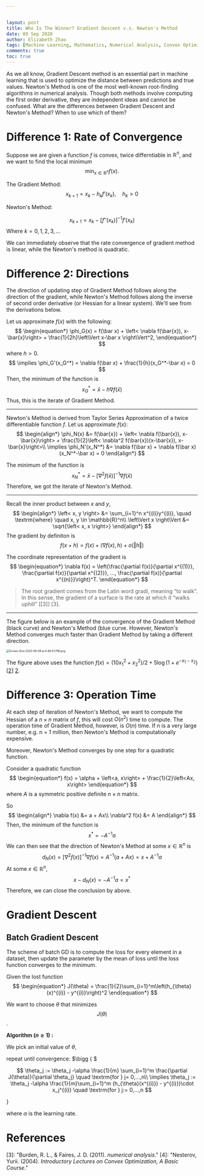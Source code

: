 ```yaml
---


layout: post
title: Who Is The Winner? Gradient Descent v.s. Newton's Method
date: 09 Sep 2020
author: Elizabeth Zhao
tags: [Machine Learning, Mathematics, Numerical Analysis, Convex Optimization]
comments: true
toc: true
---
```


<!--abstract to make Jekyll stable-->

As we all know, Gradient Descent method is an essential part in machine learning that is used to optimize the distance between predictions and true values. Newton's Method is one of the most well-known root-finding algorithms in numerical analysis. Though both methods involve computing the first order derivative, they are independent ideas and cannot be confused. What are the differences between Gradient Descent and Newton's Method? When to use which of them?

# Difference 1: Rate of Convergence 

Suppose we are given a function $f$ is convex, twice differntiable in $\mathbb{R}^n$, and we want to find the local minimum 
$$
\begin{equation*}
\min_{x\in \mathbb{R}^n} f(x).
\end{equation*}
$$

The Gradient Method:
$$
\begin{equation*}
x_{k+1} = x_k - h_k f'(x_k),\quad h_k > 0
\end{equation*}
$$

Newton's Method:


$$
\begin{equation*}
x_{k+1} = x_k - [f''(x_k)]^{-1}f'(x_k)
\end{equation*}
$$
Where $k = 0, 1, 2, 3,...$

We can immediately observe that the rate convergence of gradient method is linear, while the Newton's method is quadratic. 

# Difference 2: Directions

The direction of updating step of Gradient Method follows along the direction of the gradient, while Newton's Method follows along the inverse of second order derivative (or Hessian for a linear system). We'll see from the derivations below. 

Let us approximate $f(x)$ with the following:
$$
\begin{equation*}
\phi_G(x) = f(\bar x) + \left<	\nabla f(\bar{x}), x-\bar{x}\right> + \frac{1}{2h}\left\Vert x-\bar x \right\Vert^2,
\end{equation*}
$$
where $h >0$. 
$$
\implies \phi_G'(x_G^*) = \nabla f(\bar x) + \frac{1}{h}(x_G^*-\bar x) = 0
$$
Then, the minimum of the function is
$$
\begin{equation*}
x^*_G = \bar x - h \nabla f(\bar x)
\end{equation*}
$$
Thus, this is the iterate of Gradient Method. 

---

Newton's Method is derived from Taylor Series Approximation of a twice differentiable function $f$. Let us approximate $f(x)$:
$$
\begin{align*}
	\phi_N(x) &= f(\bar{x}) + \left<	\nabla f(\bar{x}), x-\bar{x}\right> + \frac{1}{2}\left<	\nabla^2 f(\bar{x})(x-\bar{x}), x-\bar{x}\right>\\
	\implies \phi_N'(x_N^*) &= \nabla f(\bar x) +  \nabla f(\bar x)(x_N^*-\bar x) = 0
\end{align*}
$$

The minimum of the function is
$$
\begin{equation*}
x_N^* = \bar x - \left[	\nabla^2f(\bar x)\right]^{-1} \nabla f(\bar x)
\end{equation*}
$$
Therefore, we got the iterate of Newton's Method.

---

Recall the inner product between $x$ and $y$, 
$$
\begin{align*}
\left< x, y \right> &= \sum_{i=1}^n x^{(i)}y^{(i)}, \quad \textrm{where} \quad x, y \in \mathbb{R}^n\\
\left\Vert x \right\Vert &= \sqrt{\left< x, x \right>}
\end{align*}
$$
The gradient by definiton is 
$$
\begin{equation*}
f(x+h) = f(x) + \left< \nabla f(x), h \right> + o(\Vert h\Vert)
\end{equation*}
$$


The coordinate representation of the gradient is
$$
\begin{equation*}
\nabla f(x) = \left(\frac{\partial f(x)}{\partial x^{(1)}}, \frac{\partial f(x)}{\partial x^{(2)}}, ..., \frac{\partial f(x)}{\partial x^{(n)}}\right)^T.
\end{equation*}
$$

> The root gradient comes from the Latin word gradi, meaning “to walk”. In this sense, the gradient of a surface is the rate at which it “walks uphill” [[3]] [3].

---

The figure below is an example of the convergence of the Gradient Method (black curve) and Newton's Method (blue curve. However, Newton's Method converges much faster than Gradient Method by taking a different direction. 

<img src="https://i.loli.net/2020/09/10/3yn7vBqNaGzD8kU.png" alt="Screen Shot 2020-09-09 at 4.48.43 PM.png" style="zoom:50%;" />

The figure above uses the function $f(x)= (10x_1^2 + x_2^2)/2 + 5\log(1 + e^{-x_1-x_2})$ [[2]] [2].

# Difference 3: Operation Time 

At each step of iteration of Newton's Method, we want to compute the Hessian of a $n \times n$ matrix of $f$, this will cost $O(n^2)$ time to compute. The operation time of Gradient Method, however, is $O(n)$ time. If n is a very large number, e.g. n = 1 million, then Newton's Method is computationally expensive. 

Moreover, Newton's Method converges by one step for a quadratic function.

Consider a quadratic function
$$
\begin{equation*}
f(x) = \alpha + \left<a, x\right> + \frac{1}{2}\left<Ax, x\right>
\end{equation*}
$$
where $A$ is a symmetric positive definite $n \times n$ matrix.

So
$$
\begin{align*}
	\nabla f(x) &= a + Ax\\
	\nabla^2 f(x) &= A
\end{align*}
$$
Then, the minimum of the function is 
$$
\begin{equation*}
	x^* =-A^{-1}a
\end{equation*}
$$
We can then see that the direction of Newton's Method at some $x \in \mathbb{R}^n$ is
$$
\begin{equation*}
d_N(x)= \left[	\nabla^2 f(x)\right]^{-1}	\nabla f(x)= A^{-1}(a+ Ax) = x + A^{-1}a
\end{equation*}
$$
At some $x \in \mathbb{R}^n$, 
$$
\begin{equation*}
x - d_N(x) = -A^{-1}a = x^*
\end{equation*}
$$
Therefore, we can close the conclusion by above.

# Gradient Descent

## Batch Gradient Descent 

The scheme of batch GD  is to compute the loss for every element in a dataset, then update the parameter by the mean of loss until the loss function converges to the minimum.

Given the lost function
$$
\begin{equation*}
J(\theta) = \frac{1}{2}\sum_{i=1}^m\left(h_{\theta}(x)^{(i)} - y^{(i)}\right)^2
\end{equation*}
$$



We want to choose $\theta$ that minimizes $$J(\theta)$$. 

**Algorithm ($n\geq 1$) :**

We pick an initial value of $\theta$,

repeat until convergence: $\bigg \{ $ 


$$
\theta_j := \theta_j -\alpha \frac{1}{m} \sum_{i=1}^m \frac{\partial J(\theta)}{\partial \theta_j} \quad \textrm{for } j= 0,...,n\\
\implies \theta_j := \theta_j -\alpha \frac{1}{m}\sum_{i=1}^m (h_{\theta}(x^{(i)}) - y^{(i)})\cdot x_j^{(i)} \quad \textrm{for } j:= 0,...,n
$$


$\bigg \}$

where $\alpha$ is the learning rate.

# References

[1]: https://see.stanford.edu/materials/aimlcs229/cs229-notes1.pdf/	"Lecture Notes of CS229 - Learning Regression, Classification and Logistic Regression, Generalized Linear Models"
[2]: http://www.stat.cmu.edu/~ryantibs/convexopt-S15/lectures/14-newton.pdf	"Lecture Notes of Convex Optimization 10-725: Newton's Method"
[3]: "Burden, R. L., &amp; Faires, J. D. (2011). *numerical analysis*."
[4]: "Nesterov, Yurii. (2004). *Introductory Lectures on Convex Optimization, A Basic Course*."

